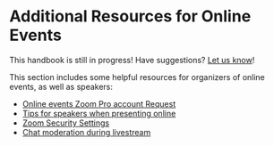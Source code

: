 # Additional Resources for Online Events

This handbook is still in progress! Have suggestions? [Let us know](mailto:support@wordcamp.org)!

This section includes some helpful resources for organizers of online events, as well as speakers:

*   [Online events Zoom Pro account Request](https://make.wordpress.org/community/handbook/meetup-organizer/getting-started/special-virtual-events-zoom-request/)
*   [Tips for speakers when presenting online](https://make.wordpress.org/community/handbook/virtual-events/additional-resources-for-online-events/tips-for-speakers-when-presenting-online/)
*   [Zoom Security Settings](https://make.wordpress.org/community/handbook/virtual-events/additional-resources-for-online-events/zoom-security-settings/)
*   [Chat moderation during livestream](https://make.wordpress.org/community/handbook/virtual-events/additional-resources-for-online-events/chat-moderation-during-livestream/)

<!--
*   [To-do](# "To-do")
-->
